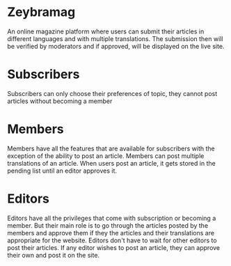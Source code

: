 # Zeybramag

An online magazine platform where users can submit their articles in different languages and with multiple translations. The submission then will be verified by moderators and if approved, will be displayed on the live site. 


# Subscribers
Subscribers can only choose their preferences of topic, they cannot post articles without becoming a member 


# Members
Members have all the features that are available for subscribers with the exception of the ability to post an article. Members can post multiple translations of an article. When users post an article, it gets stored in the pending list until an editor approves it. 


# Editors
Editors have all the privileges that come with subscription or becoming a member. But their main role is to go through the articles posted by the members and approve them if they the articles and their translations are appropriate for the website. Editors don't have to wait for other editors to post their articles. If any editor wishes to post an article, they can approve their own and post it on the site.
